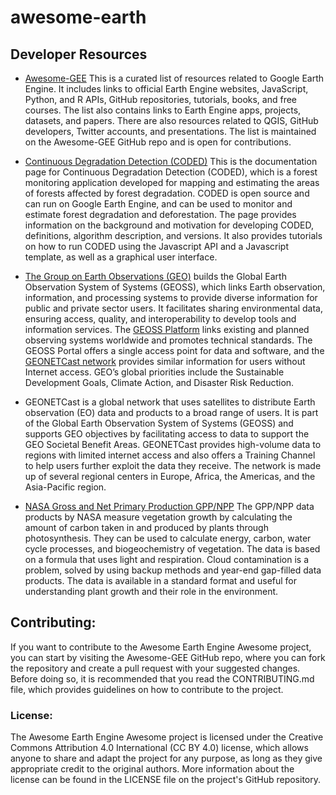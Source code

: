 # awesome-earth


## Developer Resources 

- [Awesome-GEE](https://github.com/opengeos/Awesome-GEE) This is a curated list of resources related to Google Earth Engine. It includes links to official Earth Engine websites, JavaScript, Python, and R APIs, GitHub repositories, tutorials, books, and free courses. The list also contains links to Earth Engine apps, projects, datasets, and papers. There are also resources related to QGIS, GitHub developers, Twitter accounts, and presentations. The list is maintained on the Awesome-GEE GitHub repo and is open for contributions.

- [Continuous Degradation Detection (CODED)](https://coded.readthedocs.io/en/latest/#continuous-degradation-detection-coded)
This is the documentation page for Continuous Degradation Detection (CODED), which is a forest monitoring application developed for mapping and estimating the areas of forests affected by forest degradation. CODED is open source and can run on Google Earth Engine, and can be used to monitor and estimate forest degradation and deforestation. The page provides information on the background and motivation for developing CODED, definitions, algorithm description, and versions. It also provides tutorials on how to run CODED using the Javascript API and a Javascript template, as well as a graphical user interface.

- [The Group on Earth Observations (GEO)](https://earthobservations.org/geoss.php) builds the Global Earth Observation System of Systems (GEOSS), which links Earth observation, information, and processing systems to provide diverse information for public and private sector users. It facilitates sharing environmental data, ensuring access, quality, and interoperability to develop tools and information services. The [GEOSS Platform](https://earthobservations.org/geoss.php) links existing and planned observing systems worldwide and promotes technical standards. The GEOSS Portal offers a single access point for data and software, and the [GEONETCast network](https://earthobservations.org/geoss.php) provides similar information for users without Internet access. GEO’s global priorities include the Sustainable Development Goals, Climate Action, and Disaster Risk Reduction.

- GEONETCast is a global network that uses satellites to distribute Earth observation (EO) data and products to a broad range of users. It is part of the Global Earth Observation System of Systems (GEOSS) and supports GEO objectives by facilitating access to data to support the GEO Societal Benefit Areas. GEONETCast provides high-volume data to regions with limited internet access and also offers a Training Channel to help users further exploit the data they receive. The network is made up of several regional centers in Europe, Africa, the Americas, and the Asia-Pacific region.

- [NASA Gross and Net Primary Production GPP/NPP](https://viirsland.gsfc.nasa.gov/Products/NASA/GPP_ESDR.html#) The GPP/NPP data products by NASA measure vegetation growth by calculating the amount of carbon taken in and produced by plants through photosynthesis. They can be used to calculate energy, carbon, water cycle processes, and biogeochemistry of vegetation. The data is based on a formula that uses light and respiration. Cloud contamination is a problem, solved by using backup methods and year-end gap-filled data products. The data is available in a standard format and useful for understanding plant growth and their role in the environment.

## Contributing:
If you want to contribute to the Awesome Earth Engine Awesome project, you can start by visiting the Awesome-GEE GitHub repo, where you can fork the repository and create a pull request with your suggested changes. Before doing so, it is recommended that you read the CONTRIBUTING.md file, which provides guidelines on how to contribute to the project.

### License:
The Awesome Earth Engine Awesome project is licensed under the Creative Commons Attribution 4.0 International (CC BY 4.0) license, which allows anyone to share and adapt the project for any purpose, as long as they give appropriate credit to the original authors. More information about the license can be found in the LICENSE file on the project's GitHub repository.
